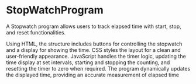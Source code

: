 # StopWatchProgram
A Stopwatch program allows users to track elapsed time with start, stop, and reset functionalities. 

Using HTML, the structure includes buttons for controlling the stopwatch and a display for showing the time.
CSS styles the layout for a clean and user-friendly appearance. 
JavaScript handles the timer logic, updating the time display at set intervals, starting and stopping the counting, and resetting the timer to zero when required. The program dynamically updates the displayed time, providing an accurate measurement of elapsed time
